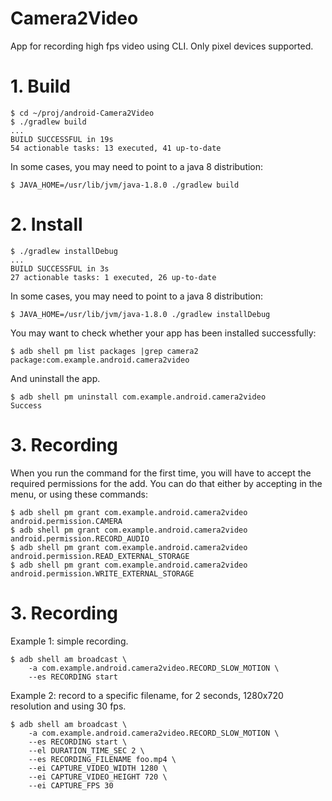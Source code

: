# Camera2Video

App for recording high fps video using CLI. Only pixel devices supported.

# 1. Build

```
$ cd ~/proj/android-Camera2Video
$ ./gradlew build
...
BUILD SUCCESSFUL in 19s
54 actionable tasks: 13 executed, 41 up-to-date
```

In some cases, you may need to point to a java 8 distribution:
```
$ JAVA_HOME=/usr/lib/jvm/java-1.8.0 ./gradlew build
```

# 2. Install

```
$ ./gradlew installDebug
...
BUILD SUCCESSFUL in 3s
27 actionable tasks: 1 executed, 26 up-to-date
```

In some cases, you may need to point to a java 8 distribution:
```
$ JAVA_HOME=/usr/lib/jvm/java-1.8.0 ./gradlew installDebug
```

You may want to check whether your app has been installed successfully:

```
$ adb shell pm list packages |grep camera2
package:com.example.android.camera2video
```

And uninstall the app.
```
$ adb shell pm uninstall com.example.android.camera2video
Success
```


# 3. Recording

When you run the command for the first time, you will have to accept
the required permissions for the add. You can do that either by
accepting in the menu, or using these commands:

```
$ adb shell pm grant com.example.android.camera2video android.permission.CAMERA
$ adb shell pm grant com.example.android.camera2video android.permission.RECORD_AUDIO
$ adb shell pm grant com.example.android.camera2video android.permission.READ_EXTERNAL_STORAGE
$ adb shell pm grant com.example.android.camera2video android.permission.WRITE_EXTERNAL_STORAGE
```

# 3. Recording

Example 1: simple recording.
```
$ adb shell am broadcast \
    -a com.example.android.camera2video.RECORD_SLOW_MOTION \
    --es RECORDING start
```

Example 2: record to a specific filename, for 2 seconds, 1280x720 resolution
and using 30 fps.
```
$ adb shell am broadcast \
    -a com.example.android.camera2video.RECORD_SLOW_MOTION \
    --es RECORDING start \
    --el DURATION_TIME_SEC 2 \
    --es RECORDING_FILENAME foo.mp4 \
    --ei CAPTURE_VIDEO_WIDTH 1280 \
    --ei CAPTURE_VIDEO_HEIGHT 720 \
    --ei CAPTURE_FPS 30
```
